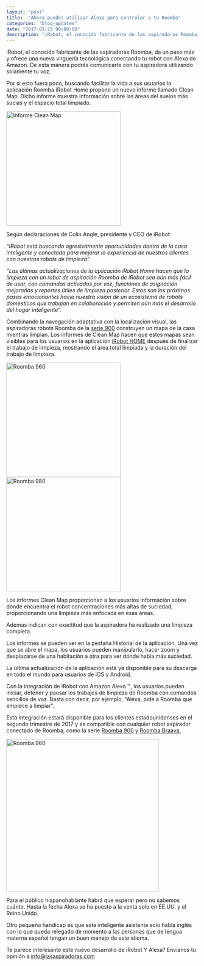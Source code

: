 ```yaml
---
layout: "post"
title:  "Ahora puedes utilizar Alexa para controlar a tu Roomba"
categories: "blog-updates"
date: "2017-03-23 08:00:00"
description: "iRobot, el conocido fabricante de las aspiradoras Roomba, da un paso más y ofrece una nueva virguería tecnológica conectando tu robot con Alexa de Amazon."
---
```


iRobot, el conocido fabricante de las aspiradoras Roomba, da un paso más y ofrece una nueva virguería tecnológica conectando tu robot con Alexa de Amazon. De esta manera podrás comunicarte con tu aspiradora utilizando solamente tu voz.

Por si esto fuera poco, buscando facilitar la vida a sus usuarios la aplicación Roomba iRobot Home propone un nuevo informe llamado Clean Map. Dicho informe muestra información sobre las áreas del suelos más sucias y el espacio total limpiado.

<div class="text-center">
  <img src="{{ site.url }}/assets/img/varias/clean_map_report.jpg" width="300" height="auto" alt="Informe Clean Map">
</div>

Según declaraciones de Colin Angle, presidente y CEO de iRobot:

 _“IRobot está buscando agresivamente oportunidades dentro de la casa inteligente y conectada para mejorar la experiencia de nuestros clientes con nuestros robots de limpieza”._

 _“Las últimas actualizaciones de la aplicación iRobot Home hacen que la limpieza con un robot de aspiración Roomba de iRobot sea aún más fácil de usar, con comandos activados por voz, funciones de asignación mejoradas y reportes útiles de limpieza posterior. Estos son los próximos pasos emocionantes hacia nuestra visión de un ecosistema de robots domésticos que trabajan en colaboración y permiten aún más el desarrollo del hogar inteligente“._

Combinando la navegación adaptativa con la localización visual, las aspiradoras robots Roomba de la [serie 900](http://www.lasaspiradoras.com/test-iRobot-roomba-980/) construyen un mapa de la casa mientras limpian. Los informes de Clean Map hacen que estos mapas sean visibles para los usuarios en la aplicación [iRobot HOME](https://play.google.com/store/apps/details?id=com.irobot.home&hl=es) después de finalizar el trabajo de limpieza, mostrando el área total limpiada y la duración del trabajo de limpieza.

<div class="text-center">
  <img src="{{ site.url }}/assets/img/varias/Roomba_960_telefono.jpg" width="300" height="auto" alt="Roomba 960">
  <img src="{{ site.url }}/assets/img/varias/Roomba_980_telefono.jpg" width="300" height="auto" alt="Roomba 980">
</div>

Los informes Clean Map proporcionan a los usuarios información sobre dónde encuentra el robot concentraciones más altas de suciedad, proporcionando una limpieza más enfocada en esas áreas.

Ademas indican con exactitud que la aspiradora ha realizado una limpieza completa.

Los informes se pueden ver en la pestaña Historial de la aplicación. Una vez que se abre el mapa, los usuarios pueden manipularlo, hacer zoom y desplazarse de una habitación a otra para ver dónde había más suciedad.

La última actualización de la aplicación está ya disponible para su descarga en todo el mundo para usuarios de iOS y Android.

Con la integración de iRobot con Amazon Alexa ™, los usuarios pueden iniciar, detener y pausar los trabajos de limpieza de Roomba con comandos sencillos de voz. Basta con decir, por ejemplo, "Alexa, pide a Roomba que empiece a limpiar".

Esta integración estará disponible para los clientes estadounidenses en el segundo trimestre de 2017 y es compatible con cualquier robot aspirador conectado de Roomba, como la serie [Roomba 900](http://www.lasaspiradoras.com/test-iRobot-roomba-980/) y [Roomba Braava.](http://www.lasaspiradoras.com/test-iRobot-Braava-Jet-240/)

<div class="text-center">
  <img src="{{ site.url }}/assets/img/varias/roomba_braava_jet-min.jpg" width="400" height="auto" alt="Roomba 960">
</div>

Para el público hispanohablante habrá que esperar pero no sabemos cuánto. Hasta la fecha Alexa se ha puesto a la venta solo en EE.UU. y el Reino Unido.

Otro pequeño handicap es que este inteligente asistente solo habla inglés con lo que queda relegado de momento a las personas que de lengua materna español tengan un buen manejo de este idioma.

Te parece interesante este nuevo desarrollo de iRobot Y Alexa? Envíanos tu opinión a info@lasaspiradoras.com

